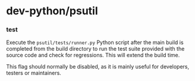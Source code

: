 # dev-python/psutil

### test
Execute the `psutil/tests/runner.py` Python script after the main build is completed from the build directory to run the test suite provided with the source code and check for regressions. This will extend the build time.

This flag should normally be disabled, as it is mainly useful for developers, testers or maintainers.
